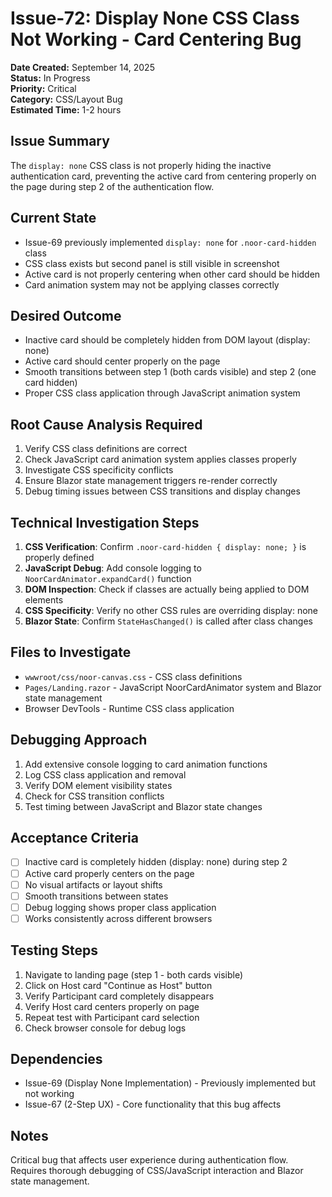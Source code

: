 # Issue-72: Display None CSS Class Not Working - Card Centering Bug

**Date Created:** September 14, 2025  
**Status:** In Progress  
**Priority:** Critical  
**Category:** CSS/Layout Bug  
**Estimated Time:** 1-2 hours

## Issue Summary

The `display: none` CSS class is not properly hiding the inactive authentication card, preventing the active card from centering properly on the page during step 2 of the authentication flow.

## Current State

- Issue-69 previously implemented `display: none` for `.noor-card-hidden` class
- CSS class exists but second panel is still visible in screenshot
- Active card is not properly centering when other card should be hidden
- Card animation system may not be applying classes correctly

## Desired Outcome

- Inactive card should be completely hidden from DOM layout (display: none)
- Active card should center properly on the page
- Smooth transitions between step 1 (both cards visible) and step 2 (one card hidden)
- Proper CSS class application through JavaScript animation system

## Root Cause Analysis Required

1. Verify CSS class definitions are correct
2. Check JavaScript card animation system applies classes properly
3. Investigate CSS specificity conflicts
4. Ensure Blazor state management triggers re-render correctly
5. Debug timing issues between CSS transitions and display changes

## Technical Investigation Steps

1. **CSS Verification**: Confirm `.noor-card-hidden { display: none; }` is properly defined
2. **JavaScript Debug**: Add console logging to `NoorCardAnimator.expandCard()` function
3. **DOM Inspection**: Check if classes are actually being applied to DOM elements
4. **CSS Specificity**: Verify no other CSS rules are overriding display: none
5. **Blazor State**: Confirm `StateHasChanged()` is called after class changes

## Files to Investigate

- `wwwroot/css/noor-canvas.css` - CSS class definitions
- `Pages/Landing.razor` - JavaScript NoorCardAnimator system and Blazor state management
- Browser DevTools - Runtime CSS class application

## Debugging Approach

1. Add extensive console logging to card animation functions
2. Log CSS class application and removal
3. Verify DOM element visibility states
4. Check for CSS transition conflicts
5. Test timing between JavaScript and Blazor state changes

## Acceptance Criteria

- [ ] Inactive card is completely hidden (display: none) during step 2
- [ ] Active card properly centers on the page
- [ ] No visual artifacts or layout shifts
- [ ] Smooth transitions between states
- [ ] Debug logging shows proper class application
- [ ] Works consistently across different browsers

## Testing Steps

1. Navigate to landing page (step 1 - both cards visible)
2. Click on Host card "Continue as Host" button
3. Verify Participant card completely disappears
4. Verify Host card centers properly on page
5. Repeat test with Participant card selection
6. Check browser console for debug logs

## Dependencies

- Issue-69 (Display None Implementation) - Previously implemented but not working
- Issue-67 (2-Step UX) - Core functionality that this bug affects

## Notes

Critical bug that affects user experience during authentication flow. Requires thorough debugging of CSS/JavaScript interaction and Blazor state management.
